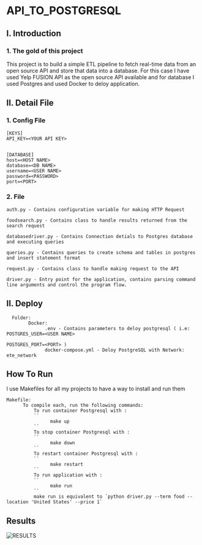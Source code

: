 # API_TO_POSTGRESQL

## I. Introduction
### 1. The gold of this project
This project is to build a simple ETL pipeline to fetch real-time data from an open source API and store that data into a database. For this case I have used Yelp FUSION API as the open source API available and for database I used Postgres and used Docker to deloy application.

## II. Detail File
### 1. Config File
```
[KEYS]
API_KEY=<YOUR API KEY>


[DATABASE]
host=<HOST NAME>
database=<DB NAME>
username=<USER NAME>
password=<PASSWORD>
port=<PORT>

```


### 2. File
```
auth.py - Contains configuration variable for making HTTP Request

foodsearch.py - Contains class to handle results returned from the search request

databasedriver.py - Contains Connection detials to Postgres database and executing queries

queries.py - Contains queries to create schema and tables in postgres and insert statement format

request.py - Contains class to handle making request to the API

driver.py - Entry point for the application, contains parsing command line arguments and control the program flow.
```

## II. Deploy
```
  Folder:
        Docker:
              .env - Contains parameters to deloy postgresql ( i.e: POSTGRES_USER=<USER NAME>
                                                                    POSTGRES_PORT=<PORT> )
              docker-compose.yml - Deloy PostgreSQL with Network: ete_network
```

## How To Run
  I use Makefiles for all my projects to have a way to install and run them
  ```
  Makefile:
        To compile each, run the following commands:
            To run container Postgresql with : 
            ``
                  make up
            ``
            To stop container Postgresql with : 
            ``
                  make down
            ``
            To restart container Postgresql with : 
            ``
                  make restart
            ``
            To run application with : 
            ``
                  make run
            ``
            make run is equivalent to `python driver.py --term food --location 'United States' --price 1` 
  ```


## Results
![RESULTS](https://github.com/san089/Udacity-Data-Engineering-Projects/blob/master/Data_Api_to_Postgres/Results.PNG)
